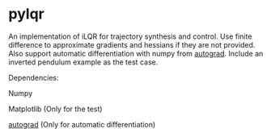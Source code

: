 # pylqr
An implementation of iLQR for trajectory synthesis and control. Use finite difference to approximate gradients and hessians if they are not provided. Also support automatic differentiation with numpy from [autograd](https://github.com/HIPS/autograd). Include an inverted pendulum example as the test case.

Dependencies:

Numpy

Matplotlib (Only for the test)

[autograd](https://github.com/HIPS/autograd) (Only for automatic differentiation)
